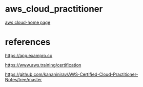 # aws_cloud_practitioner

[aws cloud-home page](https://chlocdev.github.io/aws_cloud/)

 # references

 https://app.exampro.co

 https://www.aws.training/certification
  
 https://github.com/kananinirav/AWS-Certified-Cloud-Practitioner-Notes/tree/master
